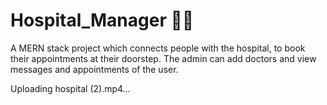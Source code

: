 
# Hospital_Manager 👨‍💻

A MERN stack project which connects people with the hospital, to book their appointments at their doorstep. The admin can add doctors and view messages and appointments of the user.


Uploading hospital (2).mp4…

